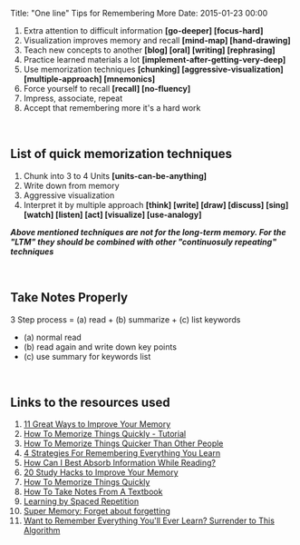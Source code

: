 Title: "One line" Tips for Remembering More
Date: 2015-01-23 00:00

1. Extra attention to difficult information **[go-deeper] [focus-hard]**
2. Visualization improves memory and recall **[mind-map] [hand-drawing]**
3. Teach new concepts to another **[blog] [oral] [writing] [rephrasing]**
4. Practice learned materials a lot **[implement-after-getting-very-deep]**
5. Use memorization techniques **[chunking] [aggressive-visualization] [multiple-approach] [mnemonics]**
6. Force yourself to recall **[recall] [no-fluency]**
7. Impress, associate, repeat
8. Accept that remembering more it's a hard work

</br>

## List of quick memorization techniques

1. Chunk into 3 to 4 Units **[units-can-be-anything]**
2. Write down from memory
3. Aggressive visualization
4. Interpret it by multiple approach **[think] [write] [draw] [discuss] [sing] [watch] [listen] [act] [visualize] [use-analogy]**

***Above mentioned techniques are not for the long-term memory.
For the "LTM" they should be combined with other "continuosuly repeating" techniques***

</br>

## Take Notes Properly
3 Step process = (a) read + (b) summarize + (c) list keywords

* (a) normal read
* (b) read again and write down key points
* (c) use summary for keywords list

</br>

## Links to the resources used
1. [11 Great Ways to Improve Your Memory](http://psychology.about.com/od/cognitivepsychology/tp/memory_tips.htm)
2. [How To Memorize Things Quickly - Tutorial](http://hackmystudy.com/how_to_memorize_things_quickly.html)
3. [How To Memorize Things Quicker Than Other People](http://www.lifehack.org/articles/productivity/how-memorize-things-quicker-than-other-people.html)
4. [4 Strategies For Remembering Everything You Learn](http://www.businessinsider.com/strategies-for-remembering-everything-you-learn-2014-8?IR=T)
5. [How Can I Best Absorb Information While Reading?](http://lifehacker.com/how-can-i-best-absorb-information-while-reading-1538836809)
6. [20 Study Hacks to Improve Your Memory](https://www.examtime.com/blog/study-hacks/)
7. [How To Memorize Things Quickly](http://www.goodluckexams.com/how-to-remember-anything/)
8. [How To Take Notes From A Textbook](http://hackmystudy.com/how_to_take_notes_from_textbooks.html)
9. [Learning by Spaced Repetition](http://lifeinthefastlane.com/learning-by-spaced-repetition/)
10. [Super Memory: Forget about forgetting](http://www.supermemo.com/)
11. [Want to Remember Everything You'll Ever Learn? Surrender to This Algorithm](http://archive.wired.com/medtech/health/magazine/16-05/ff_wozniak?currentPage=all)
